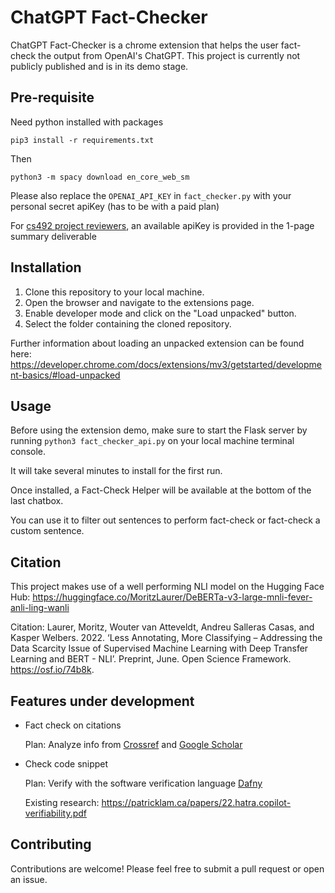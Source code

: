 # ChatGPT Fact-Checker

ChatGPT Fact-Checker is a chrome extension that helps the user fact-check the output from OpenAI's ChatGPT. This project is currently not publicly published and is in its demo stage.

## Pre-requisite

Need python installed with packages

`pip3 install -r requirements.txt` <br />

Then 

`python3 -m spacy download en_core_web_sm`

Please also replace the `OPENAI_API_KEY` in `fact_checker.py` with your personal secret apiKey (has to be with a paid plan)

For <ins>cs492 project reviewers</ins>, an available apiKey is provided in the 1-page summary deliverable

## Installation

1. Clone this repository to your local machine.
2. Open the browser and navigate to the extensions page.
3. Enable developer mode and click on the "Load unpacked" button.
4. Select the folder containing the cloned repository.

Further information about loading an unpacked extension can be found here: https://developer.chrome.com/docs/extensions/mv3/getstarted/development-basics/#load-unpacked

## Usage

Before using the extension demo, make sure to start the Flask server by running `python3 fact_checker_api.py` on your local machine terminal console.

It will take several minutes to install for the first run. 

Once installed, a Fact-Check Helper will be available at the bottom of the last chatbox.

You can use it to filter out sentences to perform fact-check or fact-check a custom sentence.


## Citation

This project makes use of a well performing NLI model on the Hugging Face Hub: https://huggingface.co/MoritzLaurer/DeBERTa-v3-large-mnli-fever-anli-ling-wanli

Citation:
Laurer, Moritz, Wouter van Atteveldt, Andreu Salleras Casas, and Kasper Welbers. 2022. ‘Less Annotating, More Classifying – Addressing the Data Scarcity Issue of Supervised Machine Learning with Deep Transfer Learning and BERT - NLI’. Preprint, June. Open Science Framework. https://osf.io/74b8k.

## Features under development

- Fact check on citations

    Plan: Analyze info from [Crossref](https://www.crossref.org/documentation/retrieve-metadata/rest-api/a-non-technical-introduction-to-our-api/) and [Google Scholar](https://pypi.org/project/scholarly/)
    
- Check code snippet

    Plan: Verify with the software verification language [Dafny](https://dafny.org/)
    
    Existing research: https://patricklam.ca/papers/22.hatra.copilot-verifiability.pdf

## Contributing

Contributions are welcome! Please feel free to submit a pull request or open an issue.
